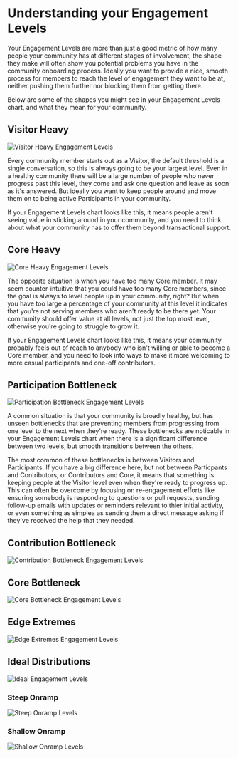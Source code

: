 # Understanding your Engagement Levels

Your Engagement Levels are more than just a good metric of how many people your community has at different stages of involvement, the shape they make will often show you potential problems you have in the community onboarding process. Ideally you want to provide a nice, smooth process for members to reach the level of engagement they want to be at, neither pushing them further nor blocking them from getting there.

Below are some of the shapes you might see in your Engagement Levels chart, and what they mean for your community.

## Visitor Heavy

![Visitor Heavy Engagement Levels](/images/engagement/visitor_heavy.png)

Every community member starts out as a Visitor, the default threshold is a single conversation, so this is always going to be your largest level. Even in a healthy community there will be a large number of people who never progress past this level, they come and ask one question and leave as soon as it's answered. But ideally you want to keep people around and move them on to being active Participants in your community. 

If your Engagement Levels chart looks like this, it means people aren't seeing value in sticking around in your community, and you need to think about what your community has to offer them beyond transactional support.

## Core Heavy

![Core Heavy Engagement Levels](/images/engagement/core_heavy.png)

The opposite situation is when you have too many Core member. It may seem counter-intuitive that you could have too many Core members, since the goal is always to level people up in your community, right? But when you have too large a percentage of your community at this level it indicates that you're not serving members who aren't ready to be there yet. Your community should offer value at all levels, not just the top most level, otherwise you're going to struggle to grow it.

If your Engagement Levels chart looks like this, it means your community probably feels out of reach to anybody who isn't willing or able to become a Core member, and you need to look into ways to make it more welcoming to more casual participants and one-off contributors.

## Participation Bottleneck

![Participation Bottleneck Engagement Levels](/images/engagement/participation_bottleneck.png)

A common situation is that your community is broadly healthy, but has unseen bottlenecks that are preventing members from progressing from one level to the next when they're ready. These bottlenecks are noticable in your Engagement Levels chart when there is a significant difference between two levels, but smooth transitions between the others.

The most common of these bottlenecks is between Visitors and Participants. If you have a big difference here, but not between Particpants and Contributors, or Contributors and Core, it means that something is keeping people at the Visitor level even when they're ready to progress up. This can often be overcome by focusing on re-engagement efforts like ensuring somebody is responding to questions or pull requests, sending follow-up emails with updates or reminders relevant to thier initial activity, or even something as simplea as sending them a direct message asking if they've received the help that they needed.

## Contribution Bottleneck

![Contribution Bottleneck Engagement Levels](/images/engagement/contribution_bottleneck.png)



## Core Bottleneck

![Core Bottleneck Engagement Levels](/images/engagement/core_bottleneck.png)

## Edge Extremes

![Edge Extremes Engagement Levels](/images/engagement/edge_extremes.png)

## Ideal Distributions

![Ideal Engagement Levels](/images/engagement/ideal_distribution.png)

### Steep Onramp

![Steep Onramp Levels](/images/engagement/steep_onramp.png)

### Shallow Onramp

![Shallow Onramp Levels](/images/engagement/shallow_onramp.png)

